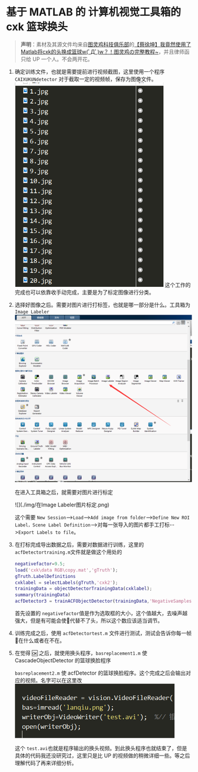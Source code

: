 # 基于 MATLAB 的 计算机视觉工具箱的 cxk 篮球换头

> **声明**：素材及其源文件均来自[图灵鸡科技俱乐部](https://space.bilibili.com/381730270)的[【蔡徐坤】我竟然使用了Matlab将cxk的头换成篮球w(ﾟДﾟ)w？！图灵鸡の完整教程~](https://www.bilibili.com/video/av48750111)，并且律师函只给 UP 一个人。不会两开花。

1. 确定训练文件，也就是需要提前进行视频截图，这里使用一个程序 `CAIXUKUNdetector` 对于截取一定的视频帧，保存为图像文件。
   ![](./img/标定图片.png)
   这个工作的完成也可以依靠收手动完成，主要是为了标定图像进行分类。

2. 选择好图像之后。需要对图片进行打标签，也就是哪一部分是什么。工具箱为 `Image Labeler`![](./img/选择工具箱.png)

   在进入工具箱之后，就需要对图片进行标定

   ![](./img/在Image Labeler图片标定.png)

   这个需要 `New Session`-->`Load`-->`Add image from folder`-->`Define New ROI Label，Scene Label Definition`-->对每一张导入的图片都手工打标-->`Export Labels to file`。

3. 在打标完成导出数据之后，需要对数据进行训练，这里的 `acfDetectortraining.m`文件就是做这个用处的

   ```matlab
   negativefactor=9.5;
   load('cxk\data RGB\copy.mat','gTruth');
   gTruth.LabelDefinitions
   cxklabel = selectLabels(gTruth,'cxk2');
   trainingData = objectDetectorTrainingData(cxklabel);
   summary(trainingData)
   acfDetector3 = trainACFObjectDetector(trainingData,'NegativeSamplesFactor',negativefactor);
   ```

   首先设置的 `negativefactor`值是作为选取框的大小，这个值越大，去噪声越强大，但是有可能会使🏀代替不了头，所以这个数应该适当调节。

4. 训练完成之后，使用 `acfDetectortest.m` 文件进行测试，测试会告诉你每一帧🏀在什么或者在不在。

5. 在觉得 🆗 之后，就使用换头程序，`basreplacement1.m` 使 CascadeObjectDetector 的篮球换脸程序

   `basreplacement2.m` 使 acfDetector 的篮球换脸程序。这个完成之后会输出对应的视频。名字可以在这里改
   ![](./img/输出文件名.png)

   这个 `test.avi`也就是程序输出的换头视频。到此换头程序也就结束了，但是具体的代码我还没研究过，这里只是比 UP 的视频做的稍微详细一些。等之后理解代码了再来详细分析。

